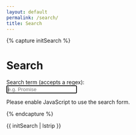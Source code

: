 ```yaml
---
layout: default 
permalink: /search/
title: Search
---
```

{% capture initSearch %}

<h1>Search</h1>

<form id="search-form" action="">
  <label class="label" for="search">Search term (accepts a regex):</label>
  <br/>
  <input class="input" id="search" type="text" name="search" 
        autofocus 
        placeholder="e.g. Promise" 
        autocomplete="off">
  
  <ul class="list  list--results" id="list">
  </ul>
</form>


<script type="text/javascript" src="{{site.url}}/assets/src/search.js"></script>

<script type="text/javascript">
  const search = new JekyllSearch(
    '{{site.url}}/assets/src/search.json',
    '#search',
    '#list',
    '{{site.baseurl}}'
  );
  search.init(); 
</script>

<noscript>Please enable JavaScript to use the search form.</noscript>

{% endcapture %}

{{ initSearch | lstrip }}